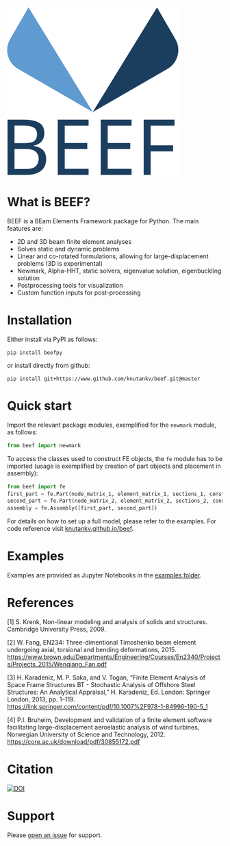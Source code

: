 ![BEEF logo](https://raw.githubusercontent.com/knutankv/beef/master/beef-logo.svg)

What is BEEF?
=======================
BEEF is a BEam Elements Framework package for Python. The main features are:

* 2D and 3D beam finite element analyses
* Solves static and dynamic problems
* Linear and co-rotated formulations, allowing for large-displacement problems (3D is experimental)
* Newmark, Alpha-HHT, static solvers, eigenvalue solution, eigenbuckling solution
* Postprocessing tools for visualization
* Custom function inputs for post-processing


Installation 
========================
Either install via PyPI as follows:

```
pip install beefpy
```

or install directly from github:

```
pip install git+https://www.github.com/knutankv/beef.git@master
```


Quick start
=======================
Import the relevant package modules, exemplified for the `newmark` module, as follows:
    
```python
from beef import newmark
```

To access the classes used to construct FE objects, the `fe` module has to be imported (usage is exemplified by creation of part objects and placement in assembly):

```python
from beef import fe
first_part = fe.Part(node_matrix_1, element_matrix_1, sections_1, constraints=constraints_1)
second_part = fe.Part(node_matrix_2, element_matrix_2, sections_2, constraints=constraints_2)
assembly = fe.Assembly([first_part, second_part])
```    

For details on how to set up a full model, please refer to the examples. For code reference visit [knutankv.github.io/beef](https://knutankv.github.io/beef/).

Examples
=======================
Examples are provided as Jupyter Notebooks in the [examples folder](https://github.com/knutankv/beef/tree/master/examples).

References
=======================
<a id="1">[1]</a> 
S. Krenk, Non-linear modeling and analysis of solids and structures. Cambridge University Press, 2009.

<a id="2">[2]</a>
W. Fang, EN234: Three-dimentional Timoshenko beam element undergoing axial, torsional and bending deformations, 2015. https://www.brown.edu/Departments/Engineering/Courses/En2340/Projects/Projects_2015/Wenqiang_Fan.pdf

<a id="3">[3]</a>
H. Karadeniz, M. P. Saka, and V. Togan, “Finite Element Analysis of Space Frame Structures BT  - Stochastic Analysis of Offshore Steel Structures: An Analytical Appraisal,” H. Karadeniz, Ed. London: Springer London, 2013, pp. 1–119. https://link.springer.com/content/pdf/10.1007%2F978-1-84996-190-5_1

<a id="4">[4]</a> P.I. Bruheim, Development and validation of a finite element software facilitating large-displacement aeroelastic analysis of wind turbines, Norwegian University of Science and Technology, 2012. https://core.ac.uk/download/pdf/30855172.pdf


Citation
=======================
[![DOI](https://zenodo.org/badge/DOI/10.5281/zenodo.8090990.svg)](https://doi.org/10.5281/zenodo.8090990)

Support
=======================
Please [open an issue](https://github.com/knutankv/beef/issues/new) for support.


